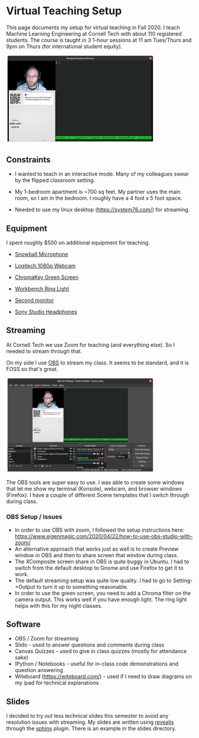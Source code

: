 # Virtual Teaching Setup

This page documents my setup for virtual teaching in Fall 2020. I teach Machine Learning Engineering at Cornell Tech with about 110 registered students. The course is taught in 3 1-hour sessions at 11 am Tues/Thurs and 9pm on Thurs (for international student equity). 

<img src="Screen.png" width=400px>


## Constraints

* I wanted to teach in an interactive mode. Many of my colleagues swear by the flipped classroom setting.

* My 1-bedroom apartment is ~700 sq feet. My partner uses the main room, so I am in the bedroom. I roughly have a 4 foot x 5 foot space. 

* Needed to use my linux desktop (https://system76.com/) for streaming.

## Equipment

I spent roughly $500 on additional equipment for teaching. 

*  <a href="https://www.amazon.com/Blue-Snowball-Condenser-Microphone-Cardioid/dp/B006DIA77E/ref=sr_1_5?crid=275YURS34P97Z&dchild=1&keywords=blue+snowball+mic&qid=1602514615&sprefix=blue+sno%2Caps%2C137&sr=8-5">Snowball Microphone</a>

*  <a href="https://www.amazon.com/Logitech-C920x-Pro-HD-Webcam/dp/B085TFF7M1/ref=asc_df_B085TFF7M1/?tag=hyprod-20&linkCode=df0&hvadid=459641872450&hvpos=&hvnetw=g&hvrand=9866461222765604603&hvpone=&hvptwo=&hvqmt=&hvdev=c&hvdvcmdl=&hvlocint=&hvlocphy=9004331&hvtargid=pla-943627420681&psc=1">Logitech 1080p Webcam </a>

*  <a href="https://www.amazon.com/Neewer-Collapsible-Reversible-Chromakey-Background/dp/B00E89Q5OY/ref=sr_1_4?crid=3M4SA7NOXXFO0&dchild=1&keywords=green+screen&qid=1602514709&s=electronics&sprefix=green%2Celectronics%2C144&sr=1-4">ChromaKey Green Screen</a>

* <a href="https://www.amazon.com/Workbench-Reading-Streaming-Architect-Drafting/dp/B07P1G8CD4/ref=sr_1_20?dchild=1&keywords=usb+ring+light&qid=1602514764&sr=8-20"> Workbench Ring Light</a>

*  <a href="https://www.amazon.com/Dell-Screen-LED-Lit-Monitor-P2419H/dp/B07F8XZN69/ref=sr_1_6?crid=1KXV0WO6KP1FR&dchild=1&keywords=dell+monitor&qid=1602514839&sprefix=dell+%2Caps%2C150&sr=8-6">Second monitor</a>

*  <a href="https://www.amazon.com/Sony-MDR7506-Professional-Diaphragm-Headphone/dp/B000AJIF4E/ref=sr_1_2?crid=398Q1YQ4STQ8Y&dchild=1&keywords=sony+studio+monitor+headphones&qid=1602514906&sprefix=sony+studio+monit%2Caps%2C146&sr=8-2">Sony Studio Headphones</a>


## Streaming

At Cornell Tech we use Zoom for teaching (and everything else). So I needed to stream through that. 

On my side I use <a href="https://obsproject.com/">OBS</a> to stream my class. It seems to be standard, and it is FOSS so that's great. 

<img src="obs.png" width=400px>

The OBS tools are super easy to use. I was able to create some windows that let me show my terminal (Konsole), webcam, and browser windows (Firefox). I have a couple of different Scene templates that I switch through during class. 

### OBS Setup / Issues

* In order to use OBS with zoom, I followed the setup instructions here: https://www.eigenmagic.com/2020/04/22/how-to-use-obs-studio-with-zoom/ 
* An alternative approach that works just as well is to create Preview window in OBS and then to share screen that window during class. 
* The XComposite screen share in OBS is quite buggy in Ubuntu. I had to switch from the default desktop to Gnome and use Firefox to get it to work. 
* The default streaming setup was quite low quality. I had to go to Setting->Output to turn it up to something reasonable. 
* In order to use the green screen, you need to add a Chroma filter on the camera output. This works well if you have enough light. The ring light helps with this for my night classes. 

## Software

* OBS / Zoom for streaming
* Slido - used to answer questions and comments during class
* Canvas Quizzes - used to give in class quizzes (mostly for attendance sake)
* IPython / Notebooks - useful for in-class code demonstrations and question answering
* Witeboard (https://witeboard.com/) - used if I need to draw diagrams on my ipad for technical explanations

## Slides

I decided to try out less technical slides this semester to avoid any resolution issues with streaming. My slides are written using <a href="https://revealjs.com/">revealjs</a> through the <a href="https://pypi.org/project/sphinx-revealjs/">sphinx</a> plugin. There is an example in the slides directory. 
